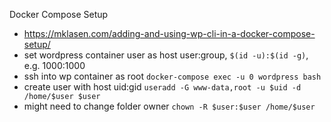Docker Compose Setup
- https://mklasen.com/adding-and-using-wp-cli-in-a-docker-compose-setup/
- set wordpress container user as host user:group, `$(id -u):$(id -g)`, e.g. 1000:1000
- ssh into wp container as root `docker-compose exec -u 0 wordpress bash`
- create user with host uid:gid `useradd -G www-data,root -u $uid -d /home/$user $user`
- might need to change folder owner `chown -R $user:$user /home/$user`
